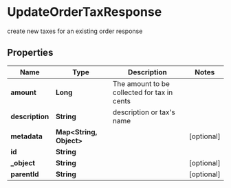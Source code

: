

# UpdateOrderTaxResponse

create new taxes for an existing order response

## Properties

| Name | Type | Description | Notes |
|------------ | ------------- | ------------- | -------------|
|**amount** | **Long** | The amount to be collected for tax in cents |  |
|**description** | **String** | description or tax&#39;s name |  |
|**metadata** | **Map&lt;String, Object&gt;** |  |  [optional] |
|**id** | **String** |  |  |
|**_object** | **String** |  |  [optional] |
|**parentId** | **String** |  |  [optional] |



